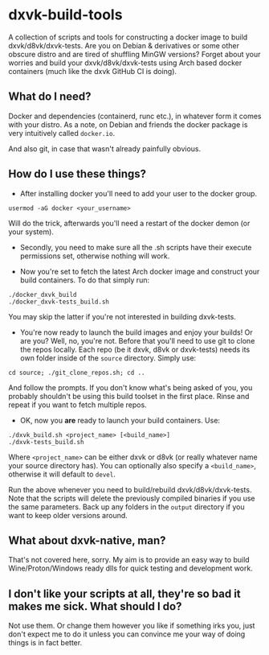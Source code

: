 ﻿# dxvk-build-tools

A collection of scripts and tools for constructing a docker image to build dxvk/d8vk/dxvk-tests. Are you on Debian & derivatives or some other obscure distro and are tired of shuffling MinGW versions? Forget about your worries and build your dxvk/d8vk/dxvk-tests using Arch based docker containers (much like the dxvk GitHub CI is doing).

## What do I need?

Docker and dependencies (containerd, runc etc.), in whatever form it comes with your distro. As a note, on Debian and friends the docker package is very intuitively called `docker.io`.

And also git, in case that wasn't already painfully obvious.

## How do I use these things?

* After installing docker you'll need to add your user to the docker group.  
  
`usermod -aG docker <your_username>`  
  
Will do the trick, afterwards you'll need a restart of the docker demon (or your system).  

* Secondly, you need to make sure all the .sh scripts have their execute permissions set, otherwise nothing will work.  

* Now you're set to fetch the latest Arch docker image and construct your build containers. To do that simply run:  
  
`./docker_dxvk_build`  
`./docker_dxvk-tests_build.sh`  
  
You may skip the latter if you're not interested in building dxvk-tests.  

* You're now ready to launch the build images and enjoy your builds! Or are you? Well, no, you're not. Before that you'll need to use git to clone the repos locally. Each repo (be it dxvk, d8vk or dxvk-tests) needs its own folder inside of the `source` directory. Simply use:  
  
`cd source; ./git_clone_repos.sh; cd ..`  
  
And follow the prompts. If you don't know what's being asked of you, you probably shouldn't be using this build toolset in the first place. Rinse and repeat if you want to fetch multiple repos.  

* OK, now you **are** ready to launch your build containers. Use:  
  
`./dxvk_build.sh <project_name> [<build_name>]`  
`./dxvk-tests_build.sh`  
  
Where `<project_name>` can be either dxvk or d8vk (or really whatever name your source directory has). You can optionally also specify a `<build_name>`, otherwise it will default to `devel`.  
  
Run the above whenever you need to build/rebuild dxvk/d8vk/dxvk-tests. Note that the scripts will delete the previously compiled binaries if you use the same parameters. Back up any folders in the `output` directory if you want to keep older versions around.  

## What about dxvk-native, man?

That's not covered here, sorry. My aim is to provide an easy way to build Wine/Proton/Windows ready dlls for quick testing and development work.

## I don't like your scripts at all, they're so bad it makes me sick. What should I do?

Not use them. Or change them however you like if something irks you, just don't expect me to do it unless you can convince me your way of doing things is in fact better.

